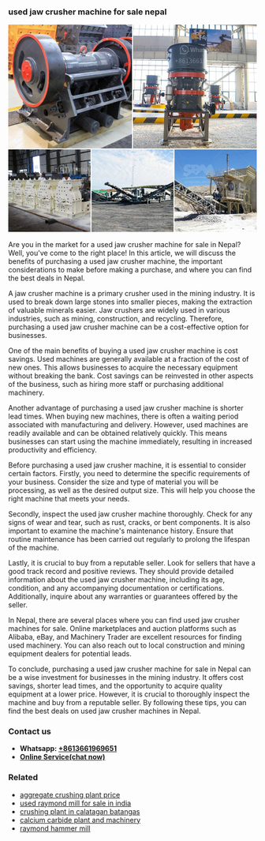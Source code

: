 <h3>used jaw crusher machine for sale nepal</h3><img src='1708663788.jpg' alt=''><p>Are you in the market for a used jaw crusher machine for sale in Nepal? Well, you've come to the right place! In this article, we will discuss the benefits of purchasing a used jaw crusher machine, the important considerations to make before making a purchase, and where you can find the best deals in Nepal.</p><p>A jaw crusher machine is a primary crusher used in the mining industry. It is used to break down large stones into smaller pieces, making the extraction of valuable minerals easier. Jaw crushers are widely used in various industries, such as mining, construction, and recycling. Therefore, purchasing a used jaw crusher machine can be a cost-effective option for businesses.</p><p>One of the main benefits of buying a used jaw crusher machine is cost savings. Used machines are generally available at a fraction of the cost of new ones. This allows businesses to acquire the necessary equipment without breaking the bank. Cost savings can be reinvested in other aspects of the business, such as hiring more staff or purchasing additional machinery.</p><p>Another advantage of purchasing a used jaw crusher machine is shorter lead times. When buying new machines, there is often a waiting period associated with manufacturing and delivery. However, used machines are readily available and can be obtained relatively quickly. This means businesses can start using the machine immediately, resulting in increased productivity and efficiency.</p><p>Before purchasing a used jaw crusher machine, it is essential to consider certain factors. Firstly, you need to determine the specific requirements of your business. Consider the size and type of material you will be processing, as well as the desired output size. This will help you choose the right machine that meets your needs.</p><p>Secondly, inspect the used jaw crusher machine thoroughly. Check for any signs of wear and tear, such as rust, cracks, or bent components. It is also important to examine the machine's maintenance history. Ensure that routine maintenance has been carried out regularly to prolong the lifespan of the machine.</p><p>Lastly, it is crucial to buy from a reputable seller. Look for sellers that have a good track record and positive reviews. They should provide detailed information about the used jaw crusher machine, including its age, condition, and any accompanying documentation or certifications. Additionally, inquire about any warranties or guarantees offered by the seller.</p><p>In Nepal, there are several places where you can find used jaw crusher machines for sale. Online marketplaces and auction platforms such as Alibaba, eBay, and Machinery Trader are excellent resources for finding used machinery. You can also reach out to local construction and mining equipment dealers for potential leads.</p><p>To conclude, purchasing a used jaw crusher machine for sale in Nepal can be a wise investment for businesses in the mining industry. It offers cost savings, shorter lead times, and the opportunity to acquire quality equipment at a lower price. However, it is crucial to thoroughly inspect the machine and buy from a reputable seller. By following these tips, you can find the best deals on used jaw crusher machines in Nepal.</p><h3>Contact us</h3><ul><li><strong>Whatsapp:&nbsp;<a href="https://wa.me/8613661969651">+8613661969651</a></strong></li><li><a href="https://swt.shibang-china.com/?git&amp;zhl&amp;used jaw crusher machine for sale nepal"><strong>Online Service(chat now)</strong></a></li></ul><h3>Related</h3><ul><li><a href='aggregate crushing plant price.md'>aggregate crushing plant price</a></li><li><a href='used raymond mill for sale in india.md'>used raymond mill for sale in india</a></li><li><a href='crushing plant in calatagan batangas.md'>crushing plant in calatagan batangas</a></li><li><a href='calcium carbide plant and machinery.md'>calcium carbide plant and machinery</a></li><li><a href='raymond hammer mill.md'>raymond hammer mill</a></li></ul>